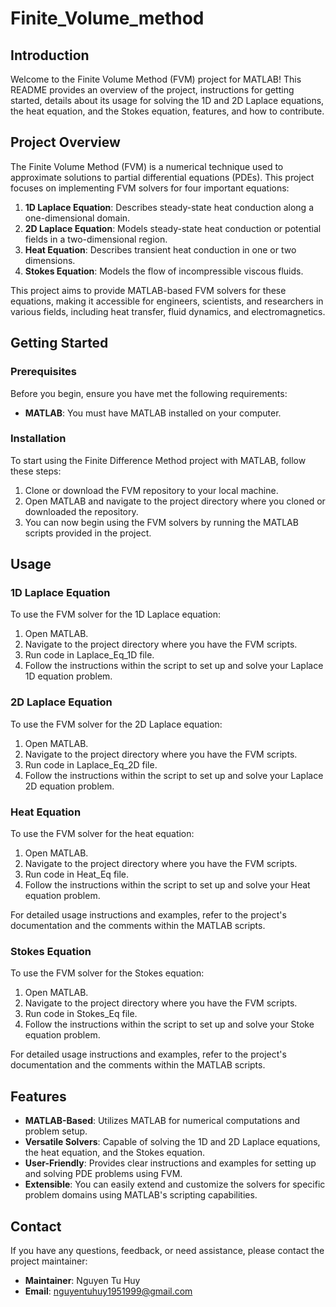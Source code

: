 # Finite_Volume_method
## Introduction
Welcome to the Finite Volume Method (FVM) project for MATLAB! This README provides an overview of the project, instructions for getting started, details about its usage for solving the 1D and 2D Laplace equations, the heat equation, and the Stokes equation, features, and how to contribute.
## Project Overview
The Finite Volume Method (FVM) is a numerical technique used to approximate solutions to partial differential equations (PDEs). 
This project focuses on implementing FVM solvers for four important equations:

1. **1D Laplace Equation**: Describes steady-state heat conduction along a one-dimensional domain.
2. **2D Laplace Equation**: Models steady-state heat conduction or potential fields in a two-dimensional region.
3. **Heat Equation**: Describes transient heat conduction in one or two dimensions.
4. **Stokes Equation**: Models the flow of incompressible viscous fluids.

This project aims to provide MATLAB-based FVM solvers for these equations, making it accessible for engineers, scientists, and researchers in various fields, including heat transfer, fluid dynamics, and electromagnetics.

## Getting Started
### Prerequisites
Before you begin, ensure you have met the following requirements:

- **MATLAB**: You must have MATLAB installed on your computer.
### Installation
To start using the Finite Difference Method project with MATLAB, follow these steps:

1. Clone or download the FVM repository to your local machine.
2. Open MATLAB and navigate to the project directory where you cloned or downloaded the repository.
3. You can now begin using the FVM solvers by running the MATLAB scripts provided in the project.

## Usage
### 1D Laplace Equation
To use the FVM solver for the 1D Laplace equation:

1. Open MATLAB.
2. Navigate to the project directory where you have the FVM scripts.
3. Run code in Laplace_Eq_1D file.
4. Follow the instructions within the script to set up and solve your Laplace 1D equation problem.

### 2D Laplace Equation
To use the FVM solver for the 2D Laplace equation:

1. Open MATLAB.
2. Navigate to the project directory where you have the FVM scripts.
3. Run code in Laplace_Eq_2D file.
4. Follow the instructions within the script to set up and solve your Laplace 2D equation problem.

### Heat Equation
To use the FVM solver for the heat equation:

1. Open MATLAB.
2. Navigate to the project directory where you have the FVM scripts.
3. Run code in Heat_Eq file.
4. Follow the instructions within the script to set up and solve your Heat equation problem.

For detailed usage instructions and examples, refer to the project's documentation and the comments within the MATLAB scripts.

### Stokes Equation
To use the FVM solver for the Stokes equation:

1. Open MATLAB.
2. Navigate to the project directory where you have the FVM scripts.
3. Run code in Stokes_Eq file.
4. Follow the instructions within the script to set up and solve your Stoke equation problem.

For detailed usage instructions and examples, refer to the project's documentation and the comments within the MATLAB scripts.

## Features
- **MATLAB-Based**: Utilizes MATLAB for numerical computations and problem setup.
- **Versatile Solvers**: Capable of solving the 1D and 2D Laplace equations, the heat equation, and the Stokes equation.
- **User-Friendly**: Provides clear instructions and examples for setting up and solving PDE problems using FVM.
- **Extensible**: You can easily extend and customize the solvers for specific problem domains using MATLAB's scripting capabilities.

## Contact
If you have any questions, feedback, or need assistance, please contact the project maintainer:

- **Maintainer**: Nguyen Tu Huy
- **Email**: nguyentuhuy1951999@gmail.com
